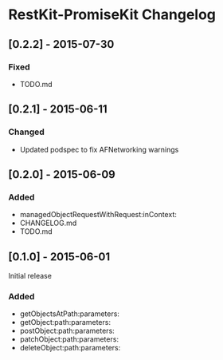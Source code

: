 # RestKit-PromiseKit Changelog


## [0.2.2] - 2015-07-30

### Fixed
- TODO.md

## [0.2.1] - 2015-06-11

### Changed
- Updated podspec to fix AFNetworking warnings

## [0.2.0] - 2015-06-09

### Added
- managedObjectRequestWithRequest:inContext:
- CHANGELOG.md
- TODO.md

## [0.1.0] - 2015-06-01

Initial release

### Added
- getObjectsAtPath:parameters:
- getObject:path:parameters:
- postObject:path:parameters:
- patchObject:path:parameters:
- deleteObject:path:parameters:

